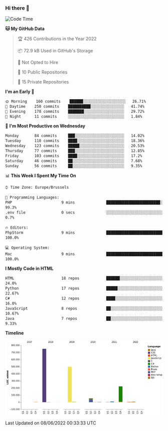 ### Hi there 👋

<!--START_SECTION:waka-->
![Code Time](http://img.shields.io/badge/Code%20Time-0%20secs-blue)

**🐱 My GitHub Data** 

> 🏆 426 Contributions in the Year 2022
 > 
> 📦 72.9 kB Used in GitHub's Storage 
 > 
> 🚫 Not Opted to Hire
 > 
> 📜 10 Public Repositories 
 > 
> 🔑 15 Private Repositories  
 > 
**I'm an Early 🐤** 

```text
🌞 Morning    160 commits    ██████░░░░░░░░░░░░░░░░░░░   26.71% 
🌆 Daytime    250 commits    ██████████░░░░░░░░░░░░░░░   41.74% 
🌃 Evening    178 commits    ███████░░░░░░░░░░░░░░░░░░   29.72% 
🌙 Night      11 commits     ░░░░░░░░░░░░░░░░░░░░░░░░░   1.84%

```
📅 **I'm Most Productive on Wednesday** 

```text
Monday       84 commits     ███░░░░░░░░░░░░░░░░░░░░░░   14.02% 
Tuesday      110 commits    ████░░░░░░░░░░░░░░░░░░░░░   18.36% 
Wednesday    123 commits    █████░░░░░░░░░░░░░░░░░░░░   20.53% 
Thursday     77 commits     ███░░░░░░░░░░░░░░░░░░░░░░   12.85% 
Friday       103 commits    ████░░░░░░░░░░░░░░░░░░░░░   17.2% 
Saturday     46 commits     ██░░░░░░░░░░░░░░░░░░░░░░░   7.68% 
Sunday       56 commits     ██░░░░░░░░░░░░░░░░░░░░░░░   9.35%

```


📊 **This Week I Spent My Time On** 

```text
⌚︎ Time Zone: Europe/Brussels

💬 Programming Languages: 
PHP                      9 mins              ████████████████████████░   99.3% 
.env file                0 secs              ░░░░░░░░░░░░░░░░░░░░░░░░░   0.7%

🔥 Editors: 
PhpStorm                 9 mins              █████████████████████████   100.0%

💻 Operating System: 
Mac                      9 mins              █████████████████████████   100.0%

```

**I Mostly Code in HTML** 

```text
HTML                     18 repos            ██████░░░░░░░░░░░░░░░░░░░   24.0% 
Python                   17 repos            █████░░░░░░░░░░░░░░░░░░░░   22.67% 
C#                       12 repos            ████░░░░░░░░░░░░░░░░░░░░░   16.0% 
JavaScript               8 repos             ██░░░░░░░░░░░░░░░░░░░░░░░   10.67% 
Java                     7 repos             ██░░░░░░░░░░░░░░░░░░░░░░░   9.33%

```


**Timeline**

![Chart not found](https://raw.githubusercontent.com/guillaumedeplancke/guillaumedeplancke/main/charts/bar_graph.png) 


 Last Updated on 08/06/2022 00:33:33 UTC
<!--END_SECTION:waka-->
